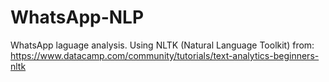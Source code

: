 # WhatsApp-NLP
WhatsApp laguage analysis.
Using NLTK (Natural Language Toolkit) from:
https://www.datacamp.com/community/tutorials/text-analytics-beginners-nltk
